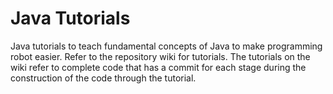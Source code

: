 # Java Tutorials
Java tutorials to teach fundamental concepts of Java to make programming robot easier.  Refer to the repository wiki for tutorials.  The tutorials on the wiki refer to complete code that has a commit for each stage during the construction of the code through the tutorial. 
